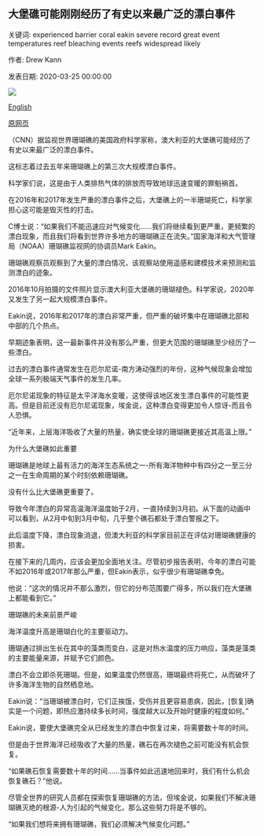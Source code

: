 ## 大堡礁可能刚刚经历了有史以来最广泛的漂白事件

关键词: experienced barrier coral eakin severe record great event temperatures reef bleaching events reefs widespread likely

作者: Drew Kann

发表日期: 2020-03-25 00:00:00

![](https://cdn.cnn.com/cnnnext/dam/assets/200325160236-great-barrier-reef-bleaching-file-2016-super-tease.jpg)

[English](The%20Great%20Barrier%20Reef%20likely%20just%20experienced%20its%20most%20widespread%20bleaching%20event%20on%20record.md)

[原网页](https://edition.cnn.com/2020/03/25/world/great-barrier-reef-bleaching-2020-climate-change-trnd/index.html)

（CNN）据监视世界珊瑚礁的美国政府科学家称，澳大利亚的大堡礁可能经历了有史以来最广泛的漂白事件。

这标志着过去五年来珊瑚礁上的第三次大规模漂白事件。

科学家们说，这是由于人类排热气体的排放而导致地球迅速变暖的罪魁祸首。

在2016年和2017年发生严重的漂白事件之后，大堡礁上的一半珊瑚死亡，科学家担心这可能是毁灭性的打击。

C博士说：“如果我们不能迅速应对气候变化……我们将继续看到更严重，更频繁的漂白现象，而且我们将看到世界许多地方的珊瑚礁正在流失。”国家海洋和大气管理局（NOAA）珊瑚礁监视网的协调员Mark Eakin。

珊瑚礁观察员观察到了大量的漂白情况，该观察站使用遥感和建模技术来预测和监测漂白的迹象。

2016年10月拍摄的文件照片显示澳大利亚大堡礁的珊瑚褪色。科学家说，2020年又发生了另一起大规模漂白事件。

Eakin说，2016年和2017年的漂白非常严重，但严重的破坏集中在珊瑚礁北部和中部的几个热点。

早期迹象表明，这一最新事件并没有那么严重，但更大范围的珊瑚礁至少经历了一些漂白。

过去的漂白事件通常发生在厄尔尼诺-南方涛动强烈的年份，这种气候现象会增加全球一系列极端天气事件的发生几率。

厄尔尼诺现象的特征是太平洋海水变暖，这使得该地区发生漂白事件的可能性更高。但是目前还没有厄尔尼诺现象，埃金说，这种漂白变得更加令人惊讶-而且令人恐惧。

“近年来，上层海洋吸收了大量的热量，确实使全球的珊瑚礁更接近其高温上限。”

为什么大堡礁如此重要

珊瑚礁是地球上最有活力的海洋生态系统之一-所有海洋物种中有四分之一至三分之一在生命周期的某个时刻依赖珊瑚礁。

没有什么比大堡礁更重要了。

导致今年漂白的异常高温海洋温度始于2月，一直持续到3月初。从下面的动画中可以看到，从2月中旬到3月中旬，几乎整个礁石都处于漂白警报之下。

此后温度下降，漂白现象消退，但澳大利亚的科学家目前正在评估对珊瑚礁健康的损害。

在接下来的几周内，应该会更加全面地关注。尽管初步报告表明，今年的漂白可能不如2016年或2017年那么严重，但Eakin表示，似乎很少有珊瑚礁幸免。

他说：“这次的情况并不那么激烈，但它的分布范围要广得多，所以我们在大堡礁上都能看到它。”

珊瑚礁的未来前景严峻

海洋温度升高是珊瑚白化的主要驱动力。

珊瑚通过排出生长在其中的藻类而变白，这是对热水温度的压力响应，藻类是藻类的主要能量来源，并赋予它们颜色。

漂白不会立即杀死珊瑚。但是，如果温度仍然很高，珊瑚最终将死亡，从而破坏了许多海洋生物的自然栖息地。

Eakin说：“当珊瑚被漂白时，它们正挨饿，受伤并且更容易患病，因此，[恢复]确实是一个问题，即热应激持续多长时间，强度越大以及开始时健康的程度如何。”

Eakin说，要使大堡礁完全从已经发生的漂白中恢复过来，将需要数十年的时间。

但是由于世界海洋已经吸收了大量的热量，礁石在再次褪色之前可能没有机会恢复。

“如果礁石恢复需要数十年的时间……当事件如此迅速地回来时，我们有什么机会恢复礁石？”他说。

尽管全世界的研究人员都在探索恢复珊瑚礁的方法，但埃金说，如果我们不解决珊瑚礁灭绝的根源-人为引起的气候变化，那么这些努力将是不够的。

“如果我们想将来拥有珊瑚礁，我们必须解决气候变化问题。”